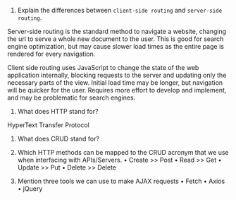 1.  Explain the differences between `client-side routing` and `server-side routing`.

Server-side routing is the standard method to navigate a website, changing the url to serve a whole new document to the user. This is good for search engine optimization, but may cause slower load times as the entire page is rendered for every navigation.

Client side routing uses JavaScript to change the state of the web application internally, blocking requests to the server and updating only the necessary parts of the view. Initial load time may be longer, but navigation will be quicker for the user. Requires more effort to develop and implement, and may be problematic for search engines.

1.  What does HTTP stand for?

HyperText Transfer Protocol

1.  What does CRUD stand for?
1.  Which HTTP methods can be mapped to the CRUD acronym that we use when interfacing with APIs/Servers.
• Create >> Post
• Read >> Get
• Update >> Put
• Delete >> Delete

1.  Mention three tools we can use to make AJAX requests
• Fetch
• Axios
• jQuery
